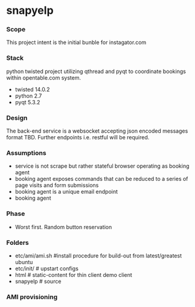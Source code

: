 snapyelp
========

### Scope

This project intent is the initial bunble for instagator.com

### Stack

python twisted project utilizing qthread and pyqt to coordinate bookings within opentable.com system.

* twisted 14.0.2
* python 2.7
* pyqt 5.3.2

### Design

The back-end service is a websocket accepting json encoded messages format TBD.  Further endpoints i.e. restful will be required.

### Assumptions

* service is not scrape but rather stateful browser operating as booking agent
* booking agent exposes commands that can be reduced to a series of page visits and form submissions
* booking agent is a unique email endpoint
* booking agent 

### Phase

* Worst first. Random button reservation

### Folders

* etc/ami/ami.sh #install procedure for build-out from latest/greatest ubuntu
* etc/init/ # upstart configs
* html # static-content for thin client demo client
* snapyelp # source

### AMI provisioning 
